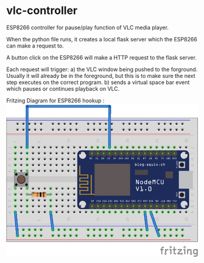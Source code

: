 # vlc-controller

ESP8266 controller for pause/play function of VLC media player.

When the python file runs, it creates a local flask server which the ESP8266 can make a request to.

A button click on the ESP8266 will make a HTTP request to the flask server.

Each request will trigger:
  a) the VLC window being pushed to the forground. Usually it will already be in the foreground, but this is to make sure the next step executes on the correct program.
  b) sends a virtual space bar event which pauses or continues playback on VLC.


Fritzing Diagram for ESP8266 hookup
:
![alt text](https://github.com/turner-prize/vlc-controller/blob/master/esp8266-sketch/breadboard-diagram_bb.png?raw=true)
